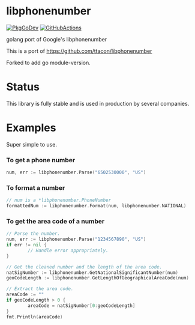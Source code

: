 libphonenumber
==============

[![PkgGoDev](https://pkg.go.dev/badge/github.com/bendiknesbo/libphonenumber)](https://pkg.go.dev/github.com/bendiknesbo/libphonenumber)
[![GitHubActions](https://github.com/bendiknesbo/libphonenumber/workflows/Test/badge.svg)](https://github.com/bendiknesbo/libphonenumber/actions?query=workflow%3ATest)


golang port of Google's libphonenumber

This is a port of https://github.com/ttacon/libphonenumber

Forked to add go module-version.

Status
======

This library is fully stable and is used in production by several companies.

Examples
========

Super simple to use.

### To get a phone number

```go
num, err := libphonenumber.Parse("6502530000", "US")
```

### To format a number

```go
// num is a *libphonenumber.PhoneNumber
formattedNum := libphonenumber.Format(num, libphonenumber.NATIONAL)
```

### To get the area code of a number
```go
// Parse the number.
num, err := libphonenumber.Parse("1234567890", "US")
if err != nil {
        // Handle error appropriately.
}

// Get the cleaned number and the length of the area code.
natSigNumber := libphonenumber.GetNationalSignificantNumber(num)
geoCodeLength := libphonenumber.GetLengthOfGeographicalAreaCode(num)

// Extract the area code.
areaCode := ""
if geoCodeLength > 0 {
        areaCode = natSigNumber[0:geoCodeLength]
}
fmt.Println(areaCode)
```
